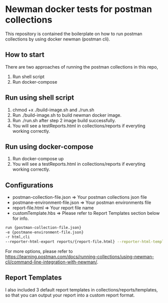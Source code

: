 # Newman docker tests for postman collections

This repository is contained the boilerplate on how to run postman collections by using docker newman (postman cli).

## How to start
There are two approaches of running the postman collections in this repo, 
1) Run shell script
1) Run docker-compose

## Run using shell script
1) chmod +x ./build-image.sh and ./run.sh
2) Run ./build-image.sh to build newman docker image.
3) Run ./run.sh after step 2 image build successfully.
4) You will see a testReports.html in collections/reports if everyting working correctly.

## Run using docker-compose
1) Run docker-compose up
2) You will see a testReports.html in collections/reports if everyting working correctly.

## Configurations
- postman-collection-file.json => Your postman collections json file
- postmane-environment-file.json => Your postman environments file
- report-file.html => Your report file name
- customTemplate.hbs => Please refer to Report Templates section below for info.

```bash
run {postman-collection-file.json} 
-e {postmane-environment-file.json} 
-r html,cli 
--reporter-html-export reports/{report-file.html} --reporter-html-template reports/templates/customTemplate.hbs
```

For more options, please refer to https://learning.postman.com/docs/running-collections/using-newman-cli/command-line-integration-with-newman/.

## Report Templates
I also included 3 default report templates in collections/reports/templates, so that you can output your report into a custom report format.